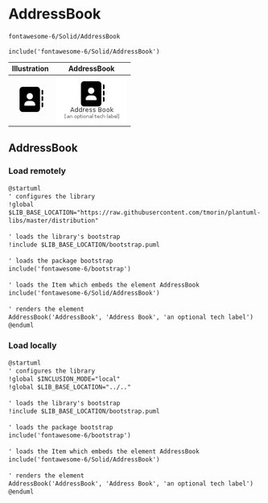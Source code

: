 # AddressBook


```text
fontawesome-6/Solid/AddressBook
```

```text
include('fontawesome-6/Solid/AddressBook')
```



| Illustration | AddressBook |
| :---: | :---: |
| ![illustration for Illustration](../../fontawesome-6/Solid/AddressBook.png) | ![illustration for AddressBook](../../fontawesome-6/Solid/AddressBook.Local.png) |




## AddressBook

### Load remotely
```plantuml
@startuml
' configures the library
!global $LIB_BASE_LOCATION="https://raw.githubusercontent.com/tmorin/plantuml-libs/master/distribution"

' loads the library's bootstrap
!include $LIB_BASE_LOCATION/bootstrap.puml

' loads the package bootstrap
include('fontawesome-6/bootstrap')

' loads the Item which embeds the element AddressBook
include('fontawesome-6/Solid/AddressBook')

' renders the element
AddressBook('AddressBook', 'Address Book', 'an optional tech label')
@enduml
```

### Load locally
```plantuml
@startuml
' configures the library
!global $INCLUSION_MODE="local"
!global $LIB_BASE_LOCATION="../.."

' loads the library's bootstrap
!include $LIB_BASE_LOCATION/bootstrap.puml

' loads the package bootstrap
include('fontawesome-6/bootstrap')

' loads the Item which embeds the element AddressBook
include('fontawesome-6/Solid/AddressBook')

' renders the element
AddressBook('AddressBook', 'Address Book', 'an optional tech label')
@enduml
```

